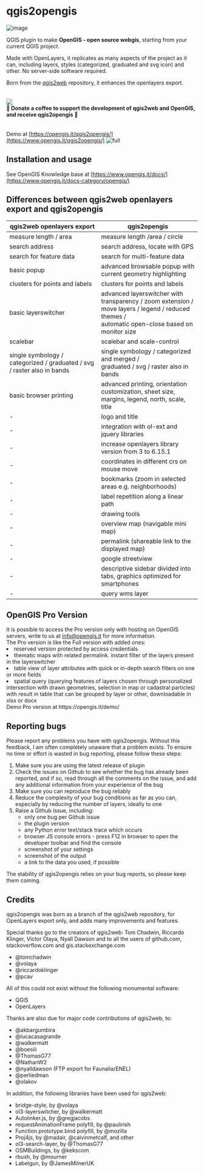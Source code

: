 <h1>qgis2opengis</h1>

![image](https://www.opengis.it/a_opengis/icon/logo_opengis/opengis_logo.png)

QGIS plugin to make <b>OpenGIS - open source webgis</b>, starting from your current QGIS project.

Made with OpenLayers, it replicates as many aspects of the project as it can, including layers, styles (categorized, graduated and svg icon) and other.
No server-side software required.

Born from the [qgis2web](https://github.com/tomchadwin/qgis2web) repository, it enhances the openlayers export.
</br>
</br>
</br>
[<img src="https://github.com/andreaordonselli/qgis2opengis/assets/89784373/d4f36894-4fe1-4a3a-80c9-5a838b06abac">](https://www.opengis.it/buy-me-a-coffee/)</br>
<b>🎁 Donate a coffee to support the development of qgis2web and OpenGIS, and receive qgis2opengis 🎁</b>
</br>
</br>
</br>
Demo at [https://opengis.it/qgis2opengis/](https://www.opengis.it/qgis2opengis/)
![full](https://github.com/andreaordonselli/qgis2opengis/assets/89784373/d10b5b6d-3d0d-4715-be90-87e69fb9ec1d)

<h2>Installation and usage</h2>

See OpenGIS Knowledge base at [https://www.opengis.it/docs/](https://www.opengis.it/docs-category/opengis/)

<h2>Differences between qgis2web openlayers export and qgis2opengis</h2>
<table>
<thead>
<tr>
<th>qgis2web openlayers export</th>
<th>qgis2opengis</th>
</tr>
</thead>
<tbody>
<tr>
<td>measure length / area</td>
<td>measure length /area / circle</td>
</tr>
<tr>
<td>search address</td>
<td>search address, locate with GPS</td>
</tr>
<tr>
<td>search for feature data</td>
<td>search for multi-feature data</td>
</tr>
<tr>
<td>basic popup</td>
<td>advanced browsable popup with current geometry highlighting</td>
</tr>
<tr>
<td>clusters for points and labels</td>
<td>clusters for points and labels</td>
</tr>
<tr>
<td>basic layerswitcher</td>
<td>advanced layerswitcher with transparency / zoom extension /<br/> move layers / legend / reduced themes /<br/> automatic open-close based on monitor size
</tr>
<tr>
<td>scalebar</td>
<td>scalebar and scale-control</td>
</tr>
<tr>
<td>single symbology / categorized / graduated / svg / raster also in bands</td>
<td>single symbology / categorized and merged /<br/> graduated / svg / raster also in bands</td>
</tr>
<tr>
<td>basic browser printing</td>
<td>advanced printing, orientation customization, sheet size,</br>
margins, legend, north, scale, title</td>
</tr>
<tr>
<td>-</td>
<td>logo and title</td>
</tr>
<tr>
<td>-</td>
<td>integration with ol-ext and jquery libraries</td>
</tr>
<tr>
<td>-</td>
<td>increase openlayers library version from 3 to 6.15.1</td>
</tr> 
<tr>
<td>-</td>
<td>coordinates in different crs on mouse move</td>
</tr>  
<tr>
<td>-</td>
<td>bookmarks (zoom in selected areas e.g. neighborhoods)</td>
</tr>
<tr>
<td>-</td>
<td>label repetition along a linear path</td>
</tr> 
<tr>
<td>-</td>
<td>drawing tools</td>
</tr>
<tr>
<td>-</td>
<td>overview map (navigable mini map)</td>
</tr>
<tr>
<td>-</td>
<td>permalink (shareable link to the displayed map)</td>
</tr>
<tr>
<td>-</td>
<td>google streetview</td>
</tr>
<tr>
<td>-</td>
<td>descriptive sidebar divided into tabs, graphics optimized for smartphones</td>
</tr>
<tr>
<td>-</td>
<td>query wms layer</td>
</tr>
</tbody>
</table>

<h2>OpenGIS Pro Version</h2>
It is possible to access the Pro version only with hosting on OpenGIS servers, write to us at <a href="mailto:info@opengis.it">info@opengis.it</a> for more information.</br>
The Pro version is like the Full version with added ones:
<li>reserved version protected by access credentials</li>
<li>thematic maps with related permalink. instant filter of the layers present in the layerswitcher</li>
<li>table view of layer attributes with quick or in-depth search filters on one or more fields</li>
<li>spatial query (querying features of layers chosen through personalized intersection with drawn geometries, selection in map or cadastral particles) with result in table that can be grouped by layer or other, downloadable in xlsx or docx</li>
Demo Pro version at https://opengis.it/demo/

<h2>Reporting bugs</h2>
<p>Please report any problems you have with qgis2opengis. Without this feedback, I
am often completely unaware that a problem exists. To ensure no time or effort
is wasted in bug reporting, please follow these steps:</p>
<ol>
    <li>Make sure you are using the latest release of plugin</li>
    <li>Check the issues on Github to see whether the bug has already been
        reported, and if so, read through all the comments on the issue, and
        add any additional information from your experience of the bug</li>
    <li>Make sure you can reproduce the bug reliably</li>
    <li>Reduce the complexity of your bug conditions as far as you can,
        especially by reducing the number of layers, ideally to one</li>
    <li>Raise a Github issue, including:
    <ul>
        <li>only one bug per Github issue</li>
        <li>the plugin version</li>
        <li>any Python error text/stack trace which occurs</li>
        <li>browser JS console errors - press F12 in browser to open the 
            developer toolbar and find the console</li>
        <li>screenshot of your settings</li>
        <li>screenshot of the output</li>
        <li>a link to the data you used, if possible</li>
    </ul></li>
</ol>
<p>The stability of qgis2opengis relies on your bug reports, so please keep them
coming.</p>

<h2>Credits</h2>
<p>qgis2opengis was born as a branch of the qgis2web repository, for OpenLayers export only, and adds many improvements and features.</p>
<p>Special thanks go to the creators of qgis2web: Tom Chadwin, Riccardo Klinger, Victor Olaya, Nyall Dawson and to all the users of github.com, stackoverflow.com and gis.stackexchange.com</p>
<ul>
    <li>@tomchadwin</li>
	<li>@volaya</li>
    <li>@riccardoklinger</li>
    <li>@pcav</li>
</ul>

<p>All of this could not exist without the following monumental
software:</p>
<ul>
    <li>QGIS</li>
    <li>OpenLayers</li>
</ul>

<p>Thanks are also due for major code contributions of qgis2web, to:</p>
<ul>
    <li>@akbargumbira</li>
    <li>@lucacasagrande</li>
    <li>@walkermatt</li>
    <li>@boesiii</li>
    <li>@ThomasG77</li>
    <li>@NathanW2</li>
    <li>@nyalldawson (FTP export for Faunalia/ENEL)</li>
    <li>@perliedman</li>
    <li>@olakov</li>
</ul>

<p>In addition, the following libraries have been used for qgis2web:</p>
<ul>
    <li>bridge-style, by @volaya</li>
    <li>ol3-layerswitcher, by @walkermatt</li>
    <li>Autolinker.js, by @gregjacobs</li>
    <li>requestAnimationFrame polyfill, by @paulirish</li>
    <li>Function.prototype.bind polyfill, by @mozilla</li>
    <li>Proj4js, by @madair, @calvinmetcalf, and other</li>
    <li>ol3-search-layer, by @ThomasG77</li>
    <li>OSMBuildings, by @kekscom</li>
    <li>rbush, by @mourner</li>
    <li>Labelgun, by @JamesMilnerUK</li>
</ul>

